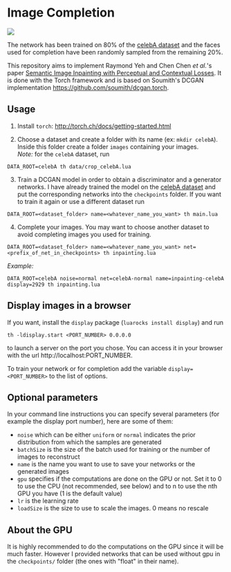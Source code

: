 # Image Completion

![](completion.gif)

The network has been trained on 80% of the [celebA dataset](http://mmlab.ie.cuhk.edu.hk/projects/CelebA.html) and the faces used for completion have been randomly sampled from the remaining 20%.

This repository aims to implement Raymond Yeh and Chen Chen *et al.*'s paper [Semantic Image Inpainting with Perceptual and Contextual Losses](https://arxiv.org/pdf/1607.07539).
It is done with the Torch framework and is based on Soumith's DCGAN implementation https://github.com/soumith/dcgan.torch.

## Usage

1. Install `torch`: http://torch.ch/docs/getting-started.html

2. Choose a dataset and create a folder with its name (ex: `mkdir celebA`). Inside this folder create a folder `images` containing your images.  
*Note:* for the `celebA` dataset, run
```
DATA_ROOT=celebA th data/crop_celebA.lua
```

3. Train a DCGAN model in order to obtain a discriminator and a generator networks. I have already trained the model on the [celebA dataset](http://mmlab.ie.cuhk.edu.hk/projects/CelebA.html) and put the corresponding networks into the `checkpoints` folder. If you want to train it again or use a different dataset run
```
DATA_ROOT=<dataset_folder> name=<whatever_name_you_want> th main.lua
```

4. Complete your images. You may want to choose another dataset to avoid completing images you used for training.
```
DATA_ROOT=<dataset_folder> name=<whatever_name_you_want> net=<prefix_of_net_in_checkpoints> th inpainting.lua
```
*Example:*
```
DATA_ROOT=celebA noise=normal net=celebA-normal name=inpainting-celebA display=2929 th inpainting.lua
```

## Display images in a browser

If you want, install the `display` package (`luarocks install display`) and run
```
th -ldisplay.start <PORT_NUMBER> 0.0.0.0
```
to launch a server on the port you chose. You can access it in your browser with the url http://localhost:PORT_NUMBER.

To train your network or for completion add the variable `display=<PORT_NUMBER>` to the list of options.

## Optional parameters

In your command line instructions you can specify several parameters (for example the display port number), here are some of them:
+ `noise` which can be either `uniform` or `normal` indicates the prior distribution from which the samples are generated
+ `batchSize` is the size of the batch used for training or the number of images to reconstruct
+ `name` is the name you want to use to save your networks or the generated images
+ `gpu` specifies if the computations are done on the GPU or not. Set it to 0 to use the CPU (not recommended, see below) and to n to use the nth GPU you have (1 is the default value)
+ `lr` is the learning rate
+ `loadSize` is the size to use to scale the images. 0 means no rescale

## About the GPU

It is highly recommended to do the computations on the GPU since it will be much faster. However I provided networks that can be used without gpu in the `checkpoints/` folder (the ones with "float" in their name).
